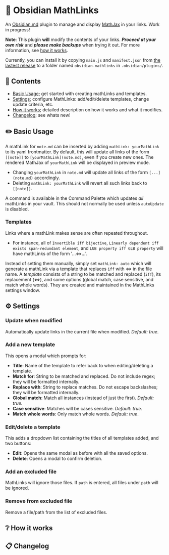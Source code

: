 # :symbols: Obsidian MathLinks

An [Obsidian.md](https://obsidian.md) plugin to manage and display [MathJax](https://www.mathjax.org/) in your links. Work in progress!

**Note**: This plugin **will** modify the contents of your links. **_Proceed at your own risk_** and **_please make backups_** when trying it out. For more information, see [how it works](https://github.com/zhaoshenzhai/obsidian-mathlinks#grey_question-how-it-works).

Currently, you can install it by copying `main.js` and `manifest.json` from [the lastest release](https://github.com/zhaoshenzhai/obsidian-mathlinks/releases/tag/0.0.1) to a folder named `obsidian-mathlinks` in `.obsidian/plugins/`.

## :bookmark_tabs: Contents
* [Basic Usage](https://github.com/zhaoshenzhai/obsidian-mathlinks#pencil2-basic-usage); get started with creating mathLinks and templates.
* [Settings](https://github.com/zhaoshenzhai/obsidian-mathlinks#gear-settings); configure MathLinks: add/edit/delete templates, change update criteria, etc.
* [How it works](https://github.com/zhaoshenzhai/obsidian-mathlinks#grey_question-how-it-works); detailed description on how it works and what it modifies.
* [Changelog](https://github.com/zhaoshenzhai/obsidian-mathlinks#clipboard-changelog); see whats new!

## :pencil2: Basic Usage

A mathLink for `note.md` can be inserted by adding `mathLink: yourMathLink` to its yaml frontmatter. By default, this will update all links of the form `[[note]]` to `[yourMathLink](note.md)`, even if you create new ones. The rendered MathJax of `yourMathLink` will be displayed in preview mode.
* Changing `yourMathLink` in `note.md` will update all links of the form `[...](note.md)` accordingly.
* Deleting `mathLink: yourMathLink` will revert all such links back to `[[note]]`.

A command is available in the Command Palette which updates _all_ mathLinks in your vault. This should not normally be used unless `autoUpdate` is disabled.

### Templates
Links where a mathLink makes sense are often repeated throughout.
* For instance, all of `Invertible iff bijective`, `Linearly dependent iff exists span-redundant element`, and `LUB property iff GLB property` will have mathLinks of the form '...$\Leftrightarrow$...'.

Instead of setting them manually, simply set `mathLink: auto` which will generate a mathLink via a template that replaces `iff` with $\Leftrightarrow$ in the file name. A _template_ consists of a string to be matched and replaced (`iff`), its replacement ($\Leftrightarrow$), and some options (global match, case sensitive, and match whole words). They are created and maintained in the MathLinks settings window.

## :gear: Settings
### Update when modified
Automatically update links in the current file when modified. _Default: true_.

### Add a new template
This opens a modal which prompts for:
* **Title**: Name of the template to refer back to when editing/deleting a template.
* **Match for**: String to be matched and replaced. Do not include regex; they will be formatted internally.
* **Replace with**: String to replace matches. Do not escape backslashes; they will be formatted internally.
* **Global match**: Match all instances (instead of just the first). _Default: true_.
* **Case sensitive**: Matches will be cases sensitive. _Default: true_.
* **Match whole words**: Only match whole words. _Default: true_.

### Edit/delete a template
This adds a dropdown list containing the titles of all templates added, and two buttons:
* **Edit**: Opens the same modal as before with all the saved options.
* **Delete**: Opens a modal to confirm deletion.

### Add an excluded file
MathLinks will ignore those files. If `path` is entered, all files under `path` will be ignored.

### Remove from excluded file
Remove a file/path from the list of excluded files.

## :grey_question: How it works



## :clipboard: Changelog


